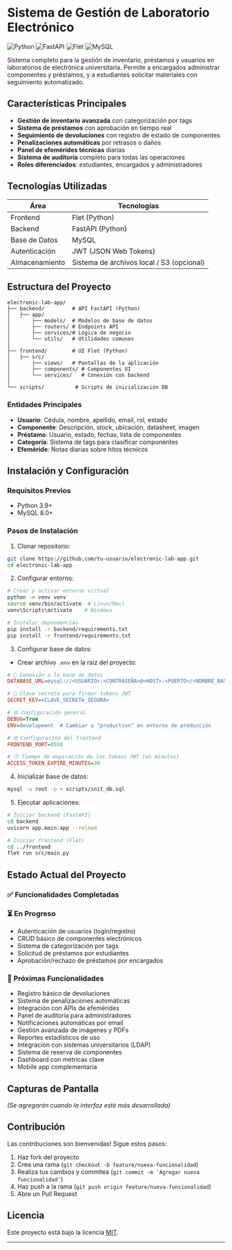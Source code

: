 # Sistema de Gestión de Laboratorio Electrónico

![Python](https://img.shields.io/badge/python-3.9%2B-blue)
![FastAPI](https://img.shields.io/badge/FastAPI-0.88.0-green)
![Flet](https://img.shields.io/badge/Flet-0.14.2-orange)
![MySQL](https://img.shields.io/badge/MySQL-8.0-blue)

Sistema completo para la gestión de inventario, préstamos y usuarios en laboratorios de electrónica universitaria. Permite a encargados administrar componentes y préstamos, y a estudiantes solicitar materiales con seguimiento automatizado.

## Características Principales

- **Gestión de inventario avanzada** con categorización por tags
- **Sistema de préstamos** con aprobación en tiempo real
- **Seguimiento de devoluciones** con registro de estado de componentes
- **Penalizaciones automáticas** por retrasos o daños
- **Panel de efemérides técnicas** diarias
- **Sistema de auditoría** completo para todas las operaciones
- **Roles diferenciados**: estudiantes, encargados y administradores

## Tecnologías Utilizadas

| Área           | Tecnologías                               |
|----------------|-------------------------------------------|
| Frontend       | Flet (Python)                             |
| Backend        | FastAPI (Python)                          |
| Base de Datos  | MySQL                                     |
| Autenticación  | JWT (JSON Web Tokens)                     |
| Almacenamiento | Sistema de archivos local / S3 (opcional) |

## Estructura del Proyecto

```
electronic-lab-app/
├── backend/         # API FastAPI (Python)
│   ├── app/         
│       ├── models/  # Modelos de base de datos
│       ├── routers/ # Endpoints API
│       ├── services/# Lógica de negocio
│       └── utils/   # Utilidades comunes
│
├── frontend/        # UI Flet (Python)
│   ├── src/
│       ├── views/   # Pantallas de la aplicación
│       ├── components/ # Componentes UI
│       └── services/   # Conexión con backend
│
└── scripts/          # Scripts de inicialización DB
```

### Entidades Principales
- **Usuario**: Cédula, nombre, apellido, email, rol, estado
- **Componente**: Descripción, stock, ubicación, datasheet, imagen
- **Préstamo**: Usuario, estado, fechas, lista de componentes
- **Categoría**: Sistema de tags para clasificar componentes
- **Efeméride**: Notas diarias sobre hitos técnicos

## Instalación y Configuración

### Requisitos Previos
- Python 3.9+
- MySQL 8.0+

### Pasos de Instalación

1. Clonar repositorio:
```bash
git clone https://github.com/tu-usuario/electronic-lab-app.git
cd electronic-lab-app
```

2. Configurar entorno:
```bash
# Crear y activar entorno virtual
python -m venv venv
source venv/bin/activate  # Linux/Mac)
venv\Scripts\activate    # Windows

# Instalar dependencias
pip install -r backend/requirements.txt
pip install -r frontend/requirements.txt
```

3. Configurar base de datos:
- Crear archivo `.env` en la raíz del proyecto:
```ini
# 🔗 Conexión a la base de datos
DATABASE_URL=mysql://<USUARIO>:<CONTRASEÑA>@<HOST>:<PUERTO>/<NOMBRE_BASE_DATOS>

# 🔐 Clave secreta para firmar tokens JWT
SECRET_KEY=<CLAVE_SECRETA_SEGURA>

# ⚙️ Configuración general
DEBUG=True
ENV=development  # Cambiar a "production" en entorno de producción

# 🌐 Configuración del frontend
FRONTEND_PORT=8550

# 🕒 Tiempo de expiración de los tokens JWT (en minutos)
ACCESS_TOKEN_EXPIRE_MINUTES=30
```

4. Inicializar base de datos:
```bash
mysql -u root -p < scripts/init_db.sql
```

5. Ejecutar aplicaciones:
```bash
# Iniciar backend (FastAPI)
cd backend
uvicorn app.main:app --reload

# Iniciar frontend (Flet)
cd ../frontend
flet run src/main.py
```

## Estado Actual del Proyecto

### ✅ Funcionalidades Completadas

### ⏳ En Progreso
- Autenticación de usuarios (login/registro)
- CRUD básico de componentes electrónicos
- Sistema de categorización por tags
- Solicitud de préstamos por estudiantes
- Aprobación/rechazo de préstamos por encargados

### 📅 Próximas Funcionalidades
- Registro básico de devoluciones
- Sistema de penalizaciones automáticas
- Integración con APIs de efemérides
- Panel de auditoría para administradores
- Notificaciones automáticas por email
- Gestión avanzada de imágenes y PDFs
- Reportes estadísticos de uso
- Integración con sistemas universitarios (LDAP)
- Sistema de reserva de componentes
- Dashboard con métricas clave
- Mobile app complementaria

## Capturas de Pantalla

*(Se agregarán cuando la interfaz esté más desarrollada)*

## Contribución

Las contribuciones son bienvenidas! Sigue estos pasos:

1. Haz fork del proyecto
2. Crea una rama (`git checkout -b feature/nueva-funcionalidad`)
3. Realiza tus cambios y commitea (`git commit -m 'Agregar nueva funcionalidad'`)
4. Haz push a la rama (`git push origin feature/nueva-funcionalidad`)
5. Abre un Pull Request

## Licencia

Este proyecto está bajo la licencia [MIT](LICENSE).

---
